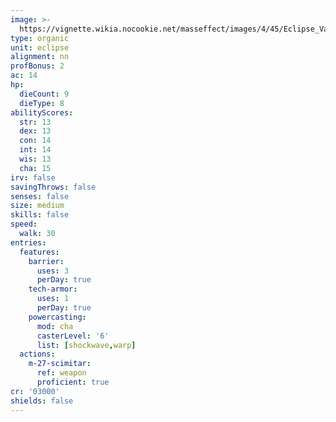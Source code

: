 ```yaml
---
image: >-
  https://vignette.wikia.nocookie.net/masseffect/images/4/45/Eclipse_Vanguard.png/revision/latest?cb=20100624033844
type: organic
unit: eclipse
alignment: nn
profBonus: 2
ac: 14
hp:
  dieCount: 9
  dieType: 8
abilityScores:
  str: 13
  dex: 13
  con: 14
  int: 14
  wis: 13
  cha: 15
irv: false
savingThrows: false
senses: false
size: medium
skills: false
speed:
  walk: 30
entries:
  features:
    barrier:
      uses: 3
      perDay: true
    tech-armor:
      uses: 1
      perDay: true
    powercasting:
      mod: cha
      casterLevel: '6'
      list: [shockwave,warp]
  actions:
    m-27-scimitar:
      ref: weapon
      proficient: true
cr: '03000'
shields: false
---
```

